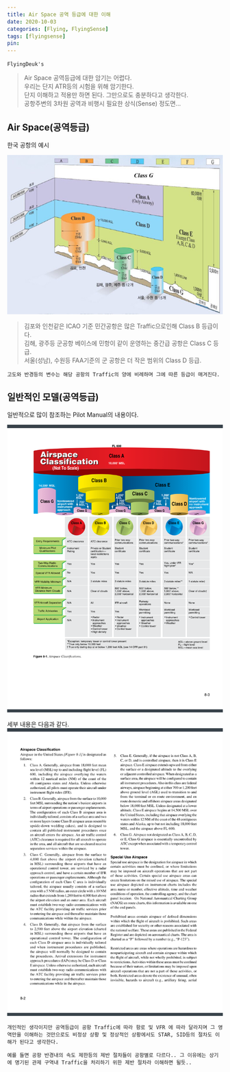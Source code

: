 ```yaml
---
title: Air Space 공역 등급에 대한 이해
date: 2020-10-03
categories: [Flying, FlyingSense]
tags: [flyingsense]
pin:
---
```


`FlyingDeuk's`
> Air Space 공역등급에 대한 암기는 어렵다. <br>
우리는 단지 ATR등의 시험을 위해 암기한다. <br>
단지 이해하고 적용만 하면 된다. 그만으로도 충분하다고 생각한다. <br>
공항주변의 3차원 공역과 비행시 필요한 상식(Sense) 정도면...

## Air Space(공역등급)
한국 공항의 예시

![airspace](/img/flying/sense/air_1.png)

>김포와 인천같은 ICAO 기준 민간공항은 많은 Traffic으로인해 Class B 등급이다. <br>
김해, 광주등 군공항 베이스에 민항이 같이 운영하는 중간급 공항은 Class C 등급. <br>
서울(성남), 수원등 FAA기준의 군 공항은 더 작은 범위의 Class D 등급.

`고도와 반경등의 변수는 해당 공항의 Traffic의 양에 비례하며 그에 따른 등급이 매겨진다.`

## 일반적인 모델(공역등급)
일반적으로 많이 참조하는 Pilot Manual의 내용이다.

![airspace](/img/flying/sense/air_2.png)

세부 내용은 다음과 같다.
![airspace](/img/flying/sense/air_3.png)

`개인적인 생각이지만 공역등급이 공항 Traffic에 따라 항로 및 VFR 에 따라 달라지며 그 영역만을 이해하는 것만으로도 비정상 상황 및 정상적인 상황에서도 STAR, SID등의 절차도 이해가 된다고 생각한다.`

`예를 들면 공항 반경내의 속도 제한등의 제반 절차들이 공항별로 다르다.. 그 이유에는 상기에 명기된 관제 구역내 Traffic을 처리하기 위한 제반 절차라 이해하면 될듯..`
